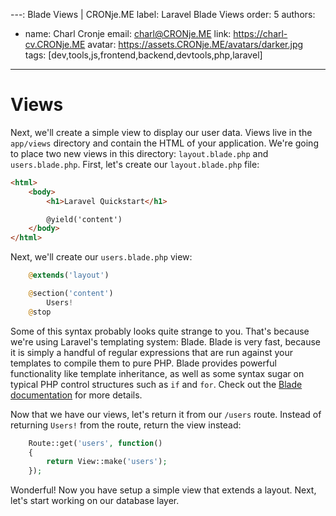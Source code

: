---: Blade Views | CRONje.ME
label: Laravel Blade Views
order: 5
authors:
  - name: Charl Cronje
    email: charl@CRONje.ME
    link: https://charl-cv.CRONje.ME
    avatar: https://assets.CRONje.ME/avatars/darker.jpg
tags: [dev,tools,js,frontend,backend,devtools,php,laravel]
---
# Views

Next, we'll create a simple view to display our user data. Views live in the `app/views` directory and contain the HTML of your application. We're going to place two new views in this directory: `layout.blade.php` and `users.blade.php`. First, let's create our `layout.blade.php` file:

```HTML
<html>
    <body>
        <h1>Laravel Quickstart</h1>

        @yield('content')
    </body>
</html>
```

Next, we'll create our `users.blade.php` view:

```php
    @extends('layout')

    @section('content')
        Users!
    @stop
```

Some of this syntax probably looks quite strange to you. That's because we're using Laravel's templating system: Blade. Blade is very fast, because it is simply a handful of regular expressions that are run against your templates to compile them to pure PHP. Blade provides powerful functionality like template inheritance, as well as some syntax sugar on typical PHP control structures such as `if` and `for`. Check out the [Blade documentation](/docs/4.2/templates) for more details.

Now that we have our views, let's return it from our `/users` route. Instead of returning `Users!` from the route, return the view instead:

```php
    Route::get('users', function()
    {
        return View::make('users');
    });
```

Wonderful! Now you have setup a simple view that extends a layout. Next, let's start working on our database layer.
